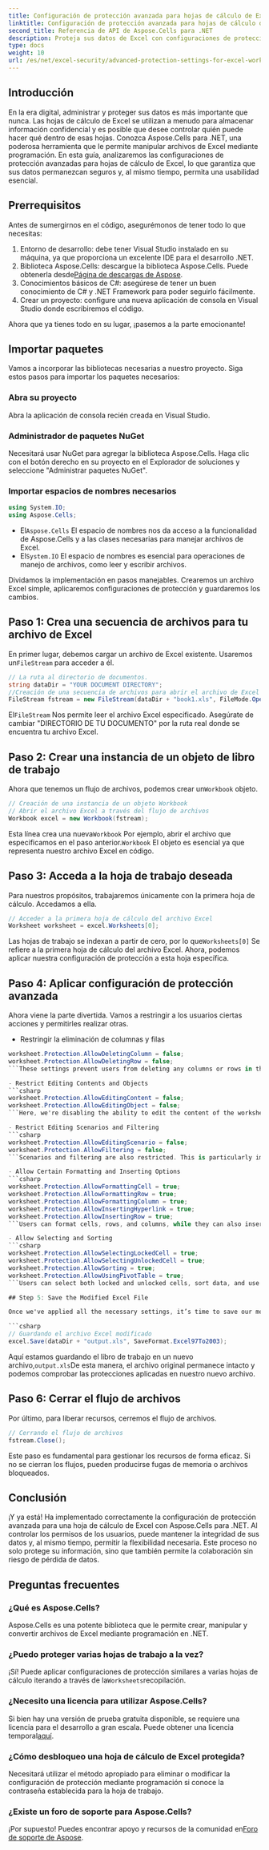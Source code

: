 ```yaml
---
title: Configuración de protección avanzada para hojas de cálculo de Excel
linktitle: Configuración de protección avanzada para hojas de cálculo de Excel
second_title: Referencia de API de Aspose.Cells para .NET
description: Proteja sus datos de Excel con configuraciones de protección avanzadas usando Aspose.Cells para .NET. Aprenda a implementar controles paso a paso en este tutorial completo.
type: docs
weight: 10
url: /es/net/excel-security/advanced-protection-settings-for-excel-worksheet/
---
```

## Introducción

En la era digital, administrar y proteger sus datos es más importante que nunca. Las hojas de cálculo de Excel se utilizan a menudo para almacenar información confidencial y es posible que desee controlar quién puede hacer qué dentro de esas hojas. Conozca Aspose.Cells para .NET, una poderosa herramienta que le permite manipular archivos de Excel mediante programación. En esta guía, analizaremos las configuraciones de protección avanzadas para hojas de cálculo de Excel, lo que garantiza que sus datos permanezcan seguros y, al mismo tiempo, permita una usabilidad esencial. 

## Prerrequisitos 

Antes de sumergirnos en el código, asegurémonos de tener todo lo que necesitas:

1. Entorno de desarrollo: debe tener Visual Studio instalado en su máquina, ya que proporciona un excelente IDE para el desarrollo .NET.
2.  Biblioteca Aspose.Cells: descargue la biblioteca Aspose.Cells. Puede obtenerla desde[Página de descargas de Aspose](https://releases.aspose.com/cells/net/).
3. Conocimientos básicos de C#: asegúrese de tener un buen conocimiento de C# y .NET Framework para poder seguirlo fácilmente.
4. Crear un proyecto: configure una nueva aplicación de consola en Visual Studio donde escribiremos el código.

Ahora que ya tienes todo en su lugar, ¡pasemos a la parte emocionante!

## Importar paquetes

Vamos a incorporar las bibliotecas necesarias a nuestro proyecto. Siga estos pasos para importar los paquetes necesarios:

### Abra su proyecto

Abra la aplicación de consola recién creada en Visual Studio. 

### Administrador de paquetes NuGet

Necesitará usar NuGet para agregar la biblioteca Aspose.Cells. Haga clic con el botón derecho en su proyecto en el Explorador de soluciones y seleccione "Administrar paquetes NuGet".

### Importar espacios de nombres necesarios

```csharp
using System.IO;
using Aspose.Cells;
```

-  El`Aspose.Cells` El espacio de nombres nos da acceso a la funcionalidad de Aspose.Cells y a las clases necesarias para manejar archivos de Excel.
-  El`System.IO` El espacio de nombres es esencial para operaciones de manejo de archivos, como leer y escribir archivos.

Dividamos la implementación en pasos manejables. Crearemos un archivo Excel simple, aplicaremos configuraciones de protección y guardaremos los cambios.

## Paso 1: Crea una secuencia de archivos para tu archivo de Excel

 En primer lugar, debemos cargar un archivo de Excel existente. Usaremos un`FileStream` para acceder a él.

```csharp
// La ruta al directorio de documentos.
string dataDir = "YOUR DOCUMENT DIRECTORY";
//Creación de una secuencia de archivos para abrir el archivo de Excel
FileStream fstream = new FileStream(dataDir + "book1.xls", FileMode.Open);
```
 El`FileStream` Nos permite leer el archivo Excel especificado. Asegúrate de cambiar "DIRECTORIO DE TU DOCUMENTO" por la ruta real donde se encuentra tu archivo Excel.

## Paso 2: Crear una instancia de un objeto de libro de trabajo

 Ahora que tenemos un flujo de archivos, podemos crear un`Workbook` objeto.

```csharp
// Creación de una instancia de un objeto Workbook
// Abrir el archivo Excel a través del flujo de archivos
Workbook excel = new Workbook(fstream);
```
 Esta línea crea una nueva`Workbook` Por ejemplo, abrir el archivo que especificamos en el paso anterior.`Workbook` El objeto es esencial ya que representa nuestro archivo Excel en código.

## Paso 3: Acceda a la hoja de trabajo deseada

Para nuestros propósitos, trabajaremos únicamente con la primera hoja de cálculo. Accedamos a ella.

```csharp
// Acceder a la primera hoja de cálculo del archivo Excel
Worksheet worksheet = excel.Worksheets[0];
```
 Las hojas de trabajo se indexan a partir de cero, por lo que`Worksheets[0]` Se refiere a la primera hoja de cálculo del archivo Excel. Ahora, podemos aplicar nuestra configuración de protección a esta hoja específica.

## Paso 4: Aplicar configuración de protección avanzada

Ahora viene la parte divertida. Vamos a restringir a los usuarios ciertas acciones y permitirles realizar otras.

- Restringir la eliminación de columnas y filas
```csharp
worksheet.Protection.AllowDeletingColumn = false;
worksheet.Protection.AllowDeletingRow = false;
```These settings prevent users from deleting any columns or rows in the worksheet, which helps maintain the structure of your data.

- Restrict Editing Contents and Objects
```csharp
worksheet.Protection.AllowEditingContent = false;
worksheet.Protection.AllowEditingObject = false;
```Here, we're disabling the ability to edit the content of the worksheet and any objects (like charts), thus securing the integrity of your data.

- Restrict Editing Scenarios and Filtering
```csharp
worksheet.Protection.AllowEditingScenario = false;
worksheet.Protection.AllowFiltering = false;
```Scenarios and filtering are also restricted. This is particularly important if you have sensitive data or specific scenarios that should remain unchanged.

- Allow Certain Formatting and Inserting Options
```csharp
worksheet.Protection.AllowFormattingCell = true;
worksheet.Protection.AllowFormattingRow = true;
worksheet.Protection.AllowFormattingColumn = true;
worksheet.Protection.AllowInsertingHyperlink = true;
worksheet.Protection.AllowInsertingRow = true;
```Users can format cells, rows, and columns, while they can also insert hyperlinks and rows. This balance allows some level of interaction while maintaining overall security.

- Allow Selecting and Sorting
```csharp
worksheet.Protection.AllowSelectingLockedCell = true;
worksheet.Protection.AllowSelectingUnlockedCell = true;
worksheet.Protection.AllowSorting = true;
worksheet.Protection.AllowUsingPivotTable = true;
```Users can select both locked and unlocked cells, sort data, and use pivot tables. This ensures that they can still interact with the data effectively without compromising security.

## Step 5: Save the Modified Excel File

Once we've applied all the necessary settings, it’s time to save our modifications.

```csharp
// Guardando el archivo Excel modificado
excel.Save(dataDir + "output.xls", SaveFormat.Excel97To2003);
```
 Aquí estamos guardando el libro de trabajo en un nuevo archivo,`output.xls`De esta manera, el archivo original permanece intacto y podemos comprobar las protecciones aplicadas en nuestro nuevo archivo.

## Paso 6: Cerrar el flujo de archivos

Por último, para liberar recursos, cerremos el flujo de archivos.

```csharp
// Cerrando el flujo de archivos
fstream.Close();
```
Este paso es fundamental para gestionar los recursos de forma eficaz. Si no se cierran los flujos, pueden producirse fugas de memoria o archivos bloqueados.

## Conclusión

¡Y ya está! Ha implementado correctamente la configuración de protección avanzada para una hoja de cálculo de Excel con Aspose.Cells para .NET. Al controlar los permisos de los usuarios, puede mantener la integridad de sus datos y, al mismo tiempo, permitir la flexibilidad necesaria. Este proceso no solo protege su información, sino que también permite la colaboración sin riesgo de pérdida de datos. 

## Preguntas frecuentes

### ¿Qué es Aspose.Cells?
Aspose.Cells es una potente biblioteca que le permite crear, manipular y convertir archivos de Excel mediante programación en .NET.

### ¿Puedo proteger varias hojas de trabajo a la vez?
 ¡Sí! Puede aplicar configuraciones de protección similares a varias hojas de cálculo iterando a través de la`Worksheets`recopilación.

### ¿Necesito una licencia para utilizar Aspose.Cells?
 Si bien hay una versión de prueba gratuita disponible, se requiere una licencia para el desarrollo a gran escala. Puede obtener una licencia temporal[aquí](https://purchase.aspose.com/temporary-license/).

### ¿Cómo desbloqueo una hoja de cálculo de Excel protegida?
Necesitará utilizar el método apropiado para eliminar o modificar la configuración de protección mediante programación si conoce la contraseña establecida para la hoja de trabajo.

### ¿Existe un foro de soporte para Aspose.Cells?
 ¡Por supuesto! Puedes encontrar apoyo y recursos de la comunidad en[Foro de soporte de Aspose](https://forum.aspose.com/c/cells/9).